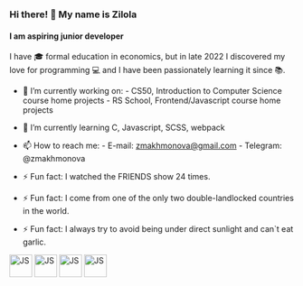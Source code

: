 ### Hi there! 👋 My name is Zilola
#### I am aspiring junior developer
I have :mortar_board: formal education in economics, but in late 2022 I discovered my love for programming :computer: and I have been passionately learning it since :books:.

- :blue_book: I’m currently working on: 
         - CS50, Introduction to Computer Science course home projects 
         - RS School, Frontend/Javascript course home projects 

- 🌱 I’m currently learning C, Javascript, SCSS, webpack 

- 📫 How to reach me: 
         - E-mail: zmakhmonova@gmail.com
         - Telegram: @zmakhmonova 

- ⚡ Fun fact: I watched the FRIENDS show 24 times. 
- ⚡ Fun fact: I come from one of the only two double-landlocked countries in the world. 
- ⚡ Fun fact: I always try to avoid being under direct sunlight and can`t eat garlic.


<img src='https://cdn.jsdelivr.net/npm/simple-icons@3.0.1/icons/javascript.svg' alt='JS' height='40'> 
<img src='https://cdn.jsdelivr.net/npm/simple-icons@3.0.1/icons/html5.svg' alt='JS' height='40'> 
<img src='https://cdn.jsdelivr.net/npm/simple-icons@3.0.1/icons/css3.svg' alt='JS' height='40'> 
<img src='https://cdn.jsdelivr.net/npm/simple-icons@3.0.1/icons/git.svg' alt='JS' height='40'> 


